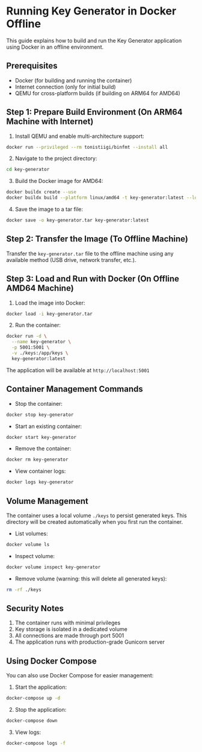 # Running Key Generator in Docker Offline

This guide explains how to build and run the Key Generator application using Docker in an offline environment.

## Prerequisites

- Docker (for building and running the container)
- Internet connection (only for initial build)
- QEMU for cross-platform builds (if building on ARM64 for AMD64)

## Step 1: Prepare Build Environment (On ARM64 Machine with Internet)

1. Install QEMU and enable multi-architecture support:
```bash
docker run --privileged --rm tonistiigi/binfmt --install all
```

2. Navigate to the project directory:
```bash
cd key-generator
```

3. Build the Docker image for AMD64:
```bash
docker buildx create --use
docker buildx build --platform linux/amd64 -t key-generator:latest --load .
```

4. Save the image to a tar file:
```bash
docker save -o key-generator.tar key-generator:latest
```

## Step 2: Transfer the Image (To Offline Machine)

Transfer the `key-generator.tar` file to the offline machine using any available method (USB drive, network transfer, etc.).

## Step 3: Load and Run with Docker (On Offline AMD64 Machine)

1. Load the image into Docker:
```bash
docker load -i key-generator.tar
```

2. Run the container:
```bash
docker run -d \
  --name key-generator \
  -p 5001:5001 \
  -v ./keys:/app/keys \
  key-generator:latest
```

The application will be available at `http://localhost:5001`

## Container Management Commands

- Stop the container:
```bash
docker stop key-generator
```

- Start an existing container:
```bash
docker start key-generator
```

- Remove the container:
```bash
docker rm key-generator
```

- View container logs:
```bash
docker logs key-generator
```

## Volume Management

The container uses a local volume `./keys` to persist generated keys. This directory will be created automatically when you first run the container.

- List volumes:
```bash
docker volume ls
```

- Inspect volume:
```bash
docker volume inspect key-generator
```

- Remove volume (warning: this will delete all generated keys):
```bash
rm -rf ./keys
```

## Security Notes

1. The container runs with minimal privileges
2. Key storage is isolated in a dedicated volume
3. All connections are made through port 5001
4. The application runs with production-grade Gunicorn server

## Using Docker Compose

You can also use Docker Compose for easier management:

1. Start the application:
```bash
docker-compose up -d
```

2. Stop the application:
```bash
docker-compose down
```

3. View logs:
```bash
docker-compose logs -f
```

